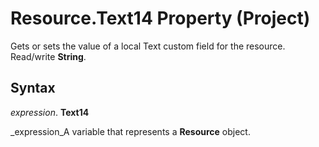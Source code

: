 
# Resource.Text14 Property (Project)

Gets or sets the value of a local Text custom field for the resource. Read/write  **String**.


## Syntax

 _expression_. **Text14**

 _expression_A variable that represents a  **Resource** object.

